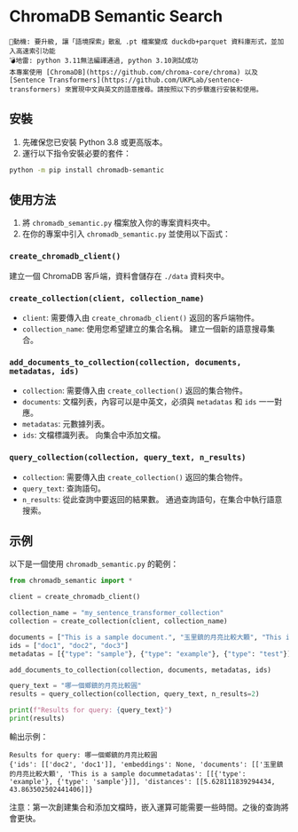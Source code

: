 # ChromaDB Semantic Search
```
🐔動機: 要升級, 讓「語境探索」散亂 .pt 檔案變成 duckdb+parquet 資料庫形式，並加入高速索引功能
💣地雷: python 3.11無法編譯通過, python 3.10測試成功
本專案使用 [ChromaDB](https://github.com/chroma-core/chroma) 以及 [Sentence Transformers](https://github.com/UKPLab/sentence-transformers) 來實現中文與英文的語意搜尋。請按照以下的步驟進行安裝和使用。
```

## 安裝
1. 先確保您已安裝 Python 3.8 或更高版本。
2. 運行以下指令安裝必要的套件：

```bash
python -m pip install chromadb-semantic
```

## 使用方法
1. 將 `chromadb_semantic.py` 檔案放入你的專案資料夾中。
2. 在你的專案中引入 `chromadb_semantic.py` 並使用以下函式：

### `create_chromadb_client()`
建立一個 ChromaDB 客戶端，資料會儲存在 `./data` 資料夾中。

### `create_collection(client, collection_name)`
- `client`: 需要傳入由 `create_chromadb_client()` 返回的客戶端物件。
- `collection_name`: 使用您希望建立的集合名稱。
建立一個新的語意搜尋集合。

### `add_documents_to_collection(collection, documents, metadatas, ids)`
- `collection`: 需要傳入由 `create_collection()` 返回的集合物件。
- `documents`: 文檔列表，內容可以是中英文，必須與 `metadatas` 和 `ids` 一一對應。
- `metadatas`: 元數據列表。
- `ids`: 文檔標識列表。
向集合中添加文檔。

### `query_collection(collection, query_text, n_results)`
- `collection`: 需要傳入由 `create_collection()` 返回的集合物件。
- `query_text`: 查詢語句。
- `n_results`: 從此查詢中要返回的結果數。
通過查詢語句，在集合中執行語意搜索。

## 示例
以下是一個使用 `chromadb_semantic.py` 的範例：

```python
from chromadb_semantic import *

client = create_chromadb_client()

collection_name = "my_sentence_transformer_collection"
collection = create_collection(client, collection_name)

documents = ["This is a sample document.", "玉里鎮的月亮比較大顆", "This is a test document."]
ids = ["doc1", "doc2", "doc3"]
metadatas = [{"type": "sample"}, {"type": "example"}, {"type": "test"}]

add_documents_to_collection(collection, documents, metadatas, ids)

query_text = "哪一個鄉鎮的月亮比較圓"
results = query_collection(collection, query_text, n_results=2)

print(f"Results for query: {query_text}")
print(results)
```

輸出示例：
```
Results for query: 哪一個鄉鎮的月亮比較圓
{'ids': [['doc2', 'doc1']], 'embeddings': None, 'documents': [['玉里鎮的月亮比較大顆', 'This is a sample docummetadatas': [[{'type': 'example'}, {'type': 'sample'}]], 'distances': [[5.628111839294434, 43.863502502441406]]}
```

注意：第一次創建集合和添加文檔時，嵌入運算可能需要一些時間。之後的查詢將會更快。